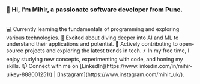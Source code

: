 ### 👋 Hi, I'm Mihir, a passionate software developer from Pune.
<br>
💻 Currently learning the fundamentals of programming and exploring various technologies.
🤖 Excited about diving deeper into AI and ML to understand their applications and potential.
🚀 Actively contributing to open-source projects and exploring the latest trends in tech.
⚡️ In my free time, I enjoy studying new concepts, experimenting with code, and honing my skills.
📫 Connect with me on [LinkedIn](https://www.linkedin.com/in/mihir-uikey-888001251/) | [Instagram](https://www.instagram.com/mihir_uk/).
